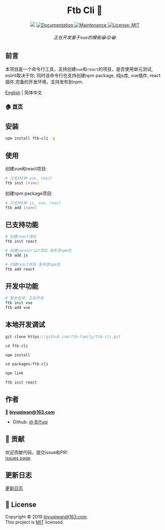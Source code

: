 <h1 align="center">Ftb Cli 👋</h1>
<p align="center">
  <img src="https://badge.fury.io/js/ftb-cli.svg" />
  <a href=" ">
    <img alt="Documentation" src="https://img.shields.io/badge/documentation-yes-brightgreen.svg" target="_blank" />
  </a>
  <a href="https://github.com/ftb-family/ftb-cli/graphs/commit-activity">
    <img alt="Maintenance" src="https://img.shields.io/badge/Maintained%3F-yes-green.svg" target="_blank" />
  </a>
  <a href="https://github.com/ftb-family/ftb-cli/blob/master/LICENSE">
    <img alt="License: MIT" src="https://img.shields.io/badge/License-MIT-yellow.svg" target="_blank" />
  </a>
</p>

<h6 align="center">正在开发基于vue的模板😂😝😂</h6>

## 前言
本项目是一个命令行工具，支持创建`vue`和`react`的项目，是否使用单元测试, eslint取决于你; 同时该命令行也支持创建npm package, 纯js库, vue插件, react插件,完备的开发环境，支持发布到npm.

[English](./README.md) | 简体中文

### 🏠 [首页](https://github.com/ftb-family/ftb-cli#readme)

## 安装

```sh
npm install ftb-cli -g
```

## 使用

创建vue和react项目:
```sh
# 只支持2种 vue, react
ftb init [name]
```

创建npm package项目:
```sh
# 只支持3种 js, vue, react
ftb add [name]
```
## 已支持功能
```sh
# 创建react项目
ftb init react

# 创建javascript项目 发布至npm包
ftb add js

# 创建react项目 发布至npm包
ftb add react
```

## 开发中功能
```sh
# 暂未支持，正在开发
ftb init vue
ftb add vue
```

## 本地开发调试
```js 
git clone https://github.com/ftb-family/ftb-cli.git

cd ftb-cli

npm install

cd packages/ftb-cli

npm link

ftb init react
```

## 作者

👤 **biyuqiwan@163.com**

* Github: [@ BiYuqi](https://github.com/BiYuqi )

## 🤝 贡献
欢迎贡献代码，提交issue和PR!<br />[issues page](https://github.com/ftb-family/ftb-cli/issues). 

## 更新日志
[更新日志](./packages/ftb-cli/CHANGELOG.md)

## 📝 License

Copyright © 2019 [biyuqiwan@163.com](https://github.com/ ).<br />
This project is [MIT](https://github.com/ftb-family/ftb-cli/blob/master/LICENSE) licensed.